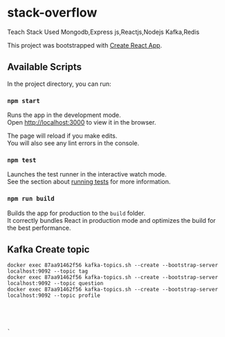 # stack-overflow




Teach Stack Used Mongodb,Express js,Reactjs,Nodejs
Kafka,Redis

This project was bootstrapped with [Create React App](https://github.com/facebook/create-react-app).

## Available Scripts

In the project directory, you can run:

### `npm start`

Runs the app in the development mode.<br />
Open [http://localhost:3000](http://localhost:3000) to view it in the browser.

The page will reload if you make edits.<br />
You will also see any lint errors in the console.

### `npm test`

Launches the test runner in the interactive watch mode.<br />
See the section about [running tests](https://facebook.github.io/create-react-app/docs/running-tests) for more information.

### `npm run build`

Builds the app for production to the `build` folder.<br />
It correctly bundles React in production mode and optimizes the build for the best performance.

## Kafka Create topic
```
docker exec 87aa91462f56 kafka-topics.sh --create --bootstrap-server localhost:9092 --topic tag
docker exec 87aa91462f56 kafka-topics.sh --create --bootstrap-server localhost:9092 --topic question
docker exec 87aa91462f56 kafka-topics.sh --create --bootstrap-server localhost:9092 --topic profile





`
